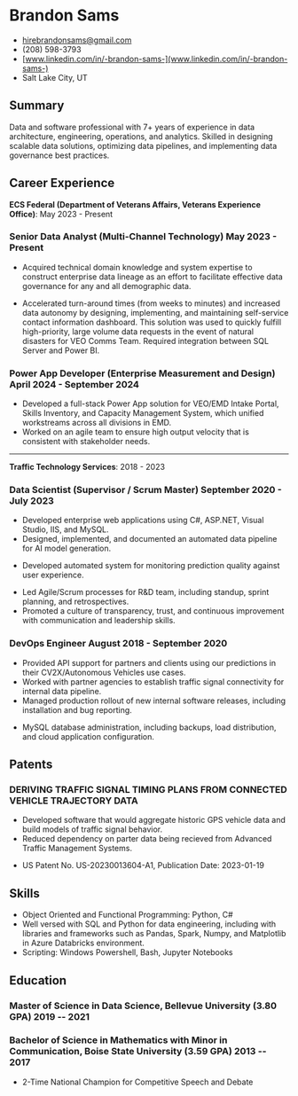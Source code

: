 <!-- The (first) h1 will be used as the <title> of the HTML page -->
# Brandon Sams

<!-- The unordered list immediately after the h1 will be formatted on a single line. It is intended to be used for contact details -->
<!-- - <brandon.sams@ecstech.com> -->
<!-- - <brandon.sams@ecstech.com> -->
- <hirebrandonsams@gmail.com>
- (208) 598-3793
- [www.linkedin.com/in/-brandon-sams-](www.linkedin.com/in/-brandon-sams-)
- Salt Lake City, UT
<!-- - (Remote) Salt Lake City, UT -->
<!-- - [brandonsams.github.io](https://brandonsams.github.io/) -->


## Summary
<!-- The paragraph after the h1 and ul and before the first h2 is optional. It is intended to be used for a short summary. -->
<!-- Data Analyst with extensive experience in business glossary development, data lineage analysis, and Agile methodologies, skilled in leveraging advanced data tools to deliver actionable insights and improve data quality. -->
<!-- Results-driven Web Application Developer with 7+ years of experience in developing, testing, and implementing complex systems in Microsoft web environments. Skilled in ASP.NET, Python, SQL Server, Visual Studio, and IIS. Passionate about leveraging emerging technologies to drive innovative solutions for complex challenges in defense and civilian sectors. -->

Data and software professional with 7+ years of experience in data architecture, engineering, operations, and analytics. Skilled in designing scalable data solutions, optimizing data pipelines, and implementing data governance best practices. 
<!-- Passionate about solving complex problems and driving business insights. -->

## Career Experience

**ECS Federal (Department of Veterans Affairs, Veterans Experience Office)**: May 2023 - Present

### <span>Senior Data Analyst (Multi-Channel Technology) </span> <span>May 2023 - Present</span>

- Acquired technical domain knowledge and system expertise to construct enterprise data lineage as an effort to facilitate effective data governance for any and all demographic data.
<!-- - Read and understood source code and technical documentation for diverse systems across the VA. Used this understanding to construct enterprise data lineage as an effort to facilitate effective data governance for any and all demographic data. -->
- Accelerated turn-around times (from weeks to minutes) and increased data autonomy by designing, implementing, and maintaining self-service contact information dashboard. This solution was used to quickly fulfill high-priority, large volume data requests in the event of natural disasters for VEO Comms Team. Required integration between SQL Server and Power BI.
<!-- - Constructed data lineage diagrams for systems across the VA to ensure effective -->

<!-- - Collected contact information for VEO Comms Annual Sexual Harassment campaign, which saved $1.68M in printing and postage by prioritizing contact via email. Required working with large datasets composed of millions of records. Utilized data cleaning techniques to deduplicate unnecessary records and reach the most veterans possible.
- Facilitated VA Intent to File campaign, informing veterans of their upcoming expiring claims. This was a time-sensitive joint effort with VBA and VEO. Required comparison of contact info between VBA and VA Profile, and comprehensive logic to determine which should be used.
- Quickly fulfilled high-priority, large volume data requests in the event of natural disasters for VEO Comms Team.
- Accelerated turn-around times (from weeks to minutes) and increased data autonomy by designing, implementing, and maintaining self-service contact information dashboard.
- Investigated and tracked data quality issues as visible in Customer Experience Insights.
<!-- - Exploration, aggregation, and documentation of partner systems that are connected to VA Profile -->
<!-- - Researched partner systems that are connected to VA Profile, and aggregated data into dashboard. Also developed process so that this dataset would continue to be updated as new partners get connected. -->

###  <span>Power App Developer (Enterprise Measurement and Design)</span> <span>April 2024 - September 2024</span>

- Developed a full-stack Power App solution for VEO/EMD Intake Portal, Skills Inventory, and Capacity Management System, which unified workstreams across all divisions in EMD.
- Worked on an agile team to ensure high output velocity that is consistent with stakeholder needs.

---

**Traffic Technology Services**: 2018 - 2023

<!-- You have to wrap the "left" and "right" half of these headings in spans by hand -->
### <span>Data Scientist (Supervisor / Scrum Master)</span> <span>September 2020 - July 2023</span>

- Developed enterprise web applications using C#, ASP.NET, Visual Studio, IIS, and MySQL.
- Designed, implemented, and documented an automated data pipeline for AI model generation.
<!-- - Managed Big Data pipelines with performance in mind, such as with a dataset that grew by 2TB/day. -->
<!-- - Utilized unsupervised machine learning (EP-Means) to cluster circularly distributed statistical data. -->
- Developed automated system for monitoring prediction quality against user experience.
<!-- - Worked with domain experts to incorporate their feedback into predictive models -->
- Led Agile/Scrum processes for R&D team, including standup, sprint planning, and retrospectives.
- Promoted a culture of transparency, trust, and continuous improvement with communication and leadership skills.
<!-- - Utilized data cleaning methods to ensure model input is complete, accurate, consistent, and uniform -->

### <span>DevOps Engineer</span> <span>August 2018 - September 2020</span>

- Provided API support for partners and clients using our predictions in their CV2X/Autonomous Vehicles use cases.
- Worked with partner agencies to establish traffic signal connectivity for internal data pipeline.
- Managed production rollout of new internal software releases, including installation and bug reporting.
<!-- - Developed and implemented quality control metrics for traffic signal predictions against incoming status data -->
<!-- - Windows Server system administration using PowerShell to manage hundreds of servers at a time -->
- MySQL database administration, including backups, load distribution, and cloud application configuration.

<!-- ---

**Nordstrom Distribution Center 89**: 2018
### <span>Seasonal Package Handler</span> <span>June 2018 - August 2018</span>

 - Worked with teammates to unload inbound shipments
 - Prioritized safety in the workplace
 - Efficiently spent time and energy
 - Communicated with other to solve problems
 - Packed outbound orders for customers and retail stores -->

## Patents

### DERIVING TRAFFIC SIGNAL TIMING PLANS FROM CONNECTED VEHICLE TRAJECTORY DATA

- Developed software that would aggregate historic GPS vehicle data and build models of traffic signal behavior.
- Reduced dependency on parter data being recieved from Advanced Traffic Management Systems.
<!-- - Tripled the count of traffic signals being modeled in the United States  -->
- US Patent No. US-20230013604-A1, Publication Date: 2023-01-19

<!-- ### Certified SAFe 6 Product Owner/Product Manager -->

## Skills

- Object Oriented and Functional Programming: Python, C#
- Well versed with SQL and Python for data engineering, including with libraries and frameworks such as Pandas, Spark, Numpy, and Matplotlib in Azure Databricks environment.
- Scripting: Windows Powershell, Bash, Jupyter Notebooks
<!-- - Data Visualization: Grafana, PowerBI, Tableau, R -->
<!-- - Operating Systems: Confident with software development on/for Linux, Windows, and macOS -->
<!-- - Experienced with the Microsoft Power Platform, including Sharepoint, PowerApps, PowerBI, and Power Automate. -->
<!-- - Strong writing, documentation, and speaking skills. Experienced working with confluence. -->
<!-- - Strong documention skills, especially with building Entity-Relationship Diagrams and Confluence. -->
<!-- - Excellent ability to work cooperatively in a team environment. -->
<!-- - Genuine sense of curiosity to know how things work -->

## Education

### <span>Master of Science in Data Science, Bellevue University (3.80 GPA)</span> <span>2019 -- 2021</span>

<!-- - 3.80 GPA -->

### <span>Bachelor of Science in Mathematics with Minor in Communication, Boise State University (3.59 GPA)</span> <span>2013 -- 2017</span>

- 2-Time National Champion for Competitive Speech and Debate
<!-- - 3.59 GPA -->
<!-- - Honors College Graduate -->
<!-- 
### <span>Valedictorian, Mountain Home Senior High School (4.0 GPA)</span> <span>2009 -- 2013</span> -->

<!-- --- -->
<!-- ---

*References are available upon request.*

-->

<!-- ## Extras
- International Hult Prize Competitor (2017) - Dubai -->

<!-- ## Achievements

- 2-Time National Collegiate Speech and Debate Champion
- International Hult Prize Competitor

--- -->
